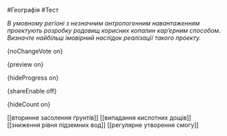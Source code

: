 #Географія #Тест

*В умовному регіоні з незначним антропогенним навантаженням проектують  розробку родовищ корисних копалин кар’єрним способом. Визначте найбільш  імовірний наслідок реалізації такого проекту.*

{noChangeVote on}

{preview on}

{hideProgress on}

{shareEnable off}

{hideCount on}

[[вторинне засолення ґрунтів]]
[[випадання кислотних дощів]]
[[зниження рівня підземних вод]]
[[регулярне утворення смогу]]
